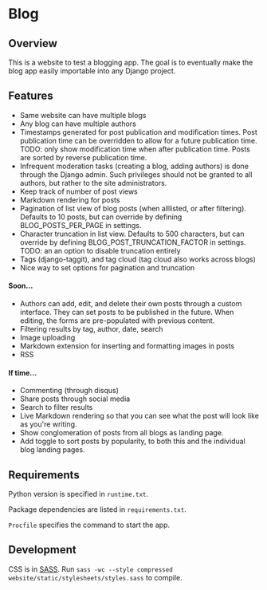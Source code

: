 # Blog


## Overview
This is a website to test a blogging app. The goal is to eventually
make the blog app easily importable into any Django project.


## Features
- Same website can have multiple blogs
- Any blog can have multiple authors
- Timestamps generated for post publication and modification times. Post
  publication time can be overridden to allow for a future publication time.
  TODO: only show modification time when after publication time. Posts are
  sorted by reverse publication time.
- Infrequent moderation tasks (creating a blog, adding authors)
  is done through the Django admin. Such privileges should not be granted
  to all authors, but rather to the site administrators.
- Keep track of number of post views
- Markdown rendering for posts
- Pagination of list view of blog posts (when alllisted, or after filtering).
  Defaults to 10 posts, but can override by defining BLOG\_POSTS\_PER\_PAGE
  in settings.
- Character truncation in list view. Defaults to 500 characters, but can
  override by defining BLOG\_POST\_TRUNCATION\_FACTOR in settings.
  TODO: an an option to disable truncation entirely
- Tags (django-taggit), and tag cloud (tag cloud also works across blogs)
- Nice way to set options for pagination and truncation


#### Soon...
- Authors can add, edit, and delete their own posts through a custom interface.
  They can set posts to be published in the future.
  When editing, the forms are pre-populated with previous content.
- Filtering results by tag, author, date, search
- Image uploading
- Markdown extension for inserting and formatting images in posts
- RSS

#### If time...
- Commenting (through disqus)
- Share posts through social media
- Search to filter results
- Live Markdown rendering so that you can see what the post will look like
  as you're writing.
- Show conglomeration of posts from all blogs as landing page.
- Add toggle to sort posts by popularity, to both this and the individual
  blog landing pages.


## Requirements
Python version is specified in `runtime.txt`.

Package dependencies are listed in `requirements.txt`.

`Procfile` specifies the command to start the app.


## Development
CSS is in [SASS](http://sass-lang.com/). Run
`sass -wc --style compressed website/static/stylesheets/styles.sass`
to compile.
